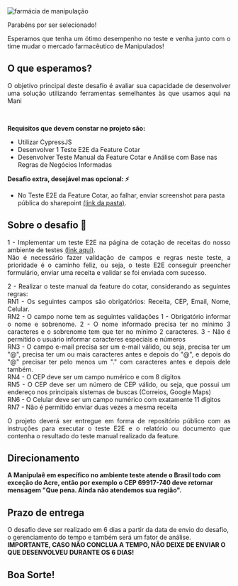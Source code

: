 <img loading="lazy" id="image-5-404" alt="farmácia de manipulação" data-src="https://manipulae.com.br/wp-content/uploads/2023/06/Camada_1-1.svg" class="ct-image lazyloaded" src="https://manipulae.com.br/wp-content/uploads/2023/06/Camada_1-1.svg">

</br>
<p align="justify">Parabéns por ser selecionado!</p>
<p align="justify">Esperamos que tenha um ótimo desempenho no teste e venha junto com o time mudar o mercado farmacêutico de Manipulados!</p>

## O que esperamos?

<p align="justify">O objetivo principal deste desafio é avaliar sua capacidade de desenvolver uma solução utilizando ferramentas semelhantes às que usamos aqui na Mani</p>
<br/>

<b>Requisitos que devem constar no projeto são:</b>

- Utilizar CypressJS
- Desenvolver 1 Teste E2E da Feature Cotar
- Desenvolver Teste Manual da Feature Cotar e Análise com Base nas Regras de Negócios Informadas

<b>Desafio extra, desejável mas opcional: ⚡</b>

- No Teste E2E da Feature Cotar, ao falhar, enviar screenshot para pasta pública do sharepoint <a href="https://manipulaecombr-my.sharepoint.com/:f:/g/personal/matheus_marinho_manipulae_com_br/Eklx5HErM45OsGgxOLHB3Q0BxZZSzVBzW0FvUKY0EoVajQ?e=XyoPxV">(link da pasta)</a>.

## Sobre o desafio 🤯

<p align="justify">1 - Implementar um teste E2E na página de cotação de receitas do nosso ambiente de testes <a href="https://webmani-test.manipulae.com.br/cotar">(link aqui)</a>.
</br>
Não é necessário fazer validação de campos e regras neste teste, a prioridade é o caminho feliz, ou seja, o teste E2E conseguir preencher formulário, enviar uma receita e validar se foi enviada com sucesso.</p>

<p align="justify">2 - Realizar o teste manual da feature do cotar, considerando as seguintes regras:
</br>
RN1 - Os seguintes campos são obrigatórios: Receita, CEP, Email, Nome, Celular.
</br>
RN2 - O campo nome tem as seguintes validações
	1 - Obrigatório informar o nome e sobrenome.
	2 - O nome informado precisa ter no mínimo 3 caracteres e o sobrenome tem que ter no mínimo 2 caracteres.
	3 - Não é permitido o usuário informar caracteres especiais e números
</br>
RN3 - O campo e-mail precisa ser um e-mail válido, ou seja, precisa ter um "@", precisa ter um ou mais caracteres antes e depois do "@", e depois do "@" precisar ter pelo menos um "." com caracteres antes e depois dele também.
</br>
RN4 - O CEP deve ser um campo numérico e com 8 dígitos
</br>
RN5 - O CEP deve ser um número de CEP válido, ou seja, que possui um endereço nos principais sistemas de buscas (Correios, Google Maps)
</br>
RN6 - O Celular deve ser um campo numérico com exatamente 11 dígitos
</br>
RN7 - Não é permitido enviar duas vezes a mesma receita
</p>

<p align="justify">O projeto deverá ser entregue em forma de repositório público com as instruções para executar o teste E2E e o relatório ou documento que contenha o resultado do teste manual realizado da feature.</p>

## Direcionamento

<b>A Manipulaê em específico no ambiente teste atende o Brasil todo com exceção do Acre, então por exemplo o CEP 69917-740 deve retornar mensagem "Que pena. Ainda não atendemos sua região".</b>
<br/>

## Prazo de entrega

O desafio deve ser realizado em 6 dias a partir da data de envio do desafio, o gerenciamento do tempo e também será um fator de análise.
<b>IMPORTANTE, CASO NÃO CONCLUA A TEMPO, NÃO DEIXE DE ENVIAR O QUE DESENVOLVEU DURANTE OS 6 DIAS!</b>

## Boa Sorte!
